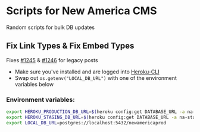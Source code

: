 # Scripts for New America CMS

Random scripts for bulk DB updates

## Fix Link Types & Fix Embed Types

Fixes [#1245](https://github.com/newamericafoundation/newamerica-cms/issues/1245) & [#1246](https://github.com/newamericafoundation/newamerica-cms/issues/1246) for legacy posts
- Make sure you've installed and are logged into [Heroku-CLI](https://devcenter.heroku.com/articles/heroku-cli)
- Swap out `os.getenv("LOCAL_DB_URL")` with one of the environment variables below

### Environment variables:
```sh
export HEROKU_PRODUCTION_DB_URL=$(heroku config:get DATABASE_URL -a na-production)
export HEROKU_STAGING_DB_URL=$(heroku config:get DATABASE_URL -a na-staging)
export LOCAL_DB_URL=postgres://localhost:5432/newamericaprod
```
